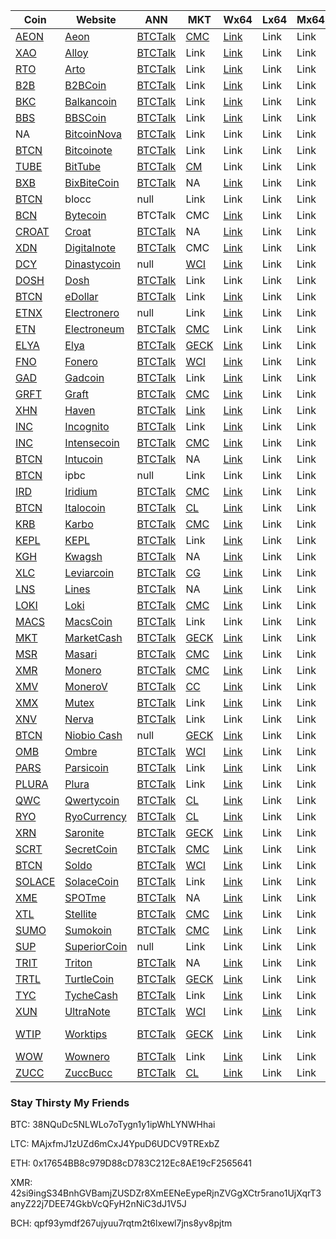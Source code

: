 |  **Coin** | **Website** | **ANN** | **MKT** | **Wx64** | **Lx64** | **Mx64** | **EXP** | **ALG** | **XMRStak** | **XMRig** | **CPUMiner** |**Git** |
|  ------ | ------ | ------ | ------ | ------ | ------ | ------ | ------ | ------ | ------ |------ | ------ | ------ |
| [AEON](https://github.com/aeugenegray/cryptonote-coins-list/tree/master/aeon) | [Aeon](http://www.aeon.cash/) | [BTCTalk](https://bitcointalk.org/index.php?topic=641696.0) | [CMC](https://coinmarketcap.com/currencies/aeon/) | [Link](https://www.aeon.cash/#downloads) | Link | Link | [Link](http://chainradar.com/aeon/blocks) | cn\_lite\_v7 | [AutoScript](https://github.com/aeugenegray/stak-cpu-autoscript.git) | [AutoScript](https://github.com/aeugenegray/xmrig-autoscript.git) | [AutoScript](https://github.com/aeugenegray/cpuminer-multi-autoscript.git) | Link |
| [XAO](https://github.com/aeugenegray/cryptonote-coins-list/tree/master/alloy) | [Alloy](https://alloyproject.org/) | [BTCTalk](https://bitcointalk.org/index.php?topic=2676887.0) | Link | [Link](https://alloyproject.org/#wallet) | Link | Link | Link | null | [AutoScript](https://github.com/aeugenegray/stak-cpu-autoscript.git) | [AutoScript](https://github.com/aeugenegray/xmrig-autoscript.git) | [AutoScript](https://github.com/aeugenegray/cpuminer-multi-autoscript.git) | Link |
| [RTO](https://github.com/aeugenegray/cryptonote-coins-list/tree/master/arto) | [Arto](https://www.arto.cash/) | [BTCTalk](https://bitcointalk.org/index.php?topic=2932583.0) | Link | [Link](https://www.arto.cash/#download) | Link | Link | Link | null | [AutoScript](https://github.com/aeugenegray/stak-cpu-autoscript.git) | [AutoScript](https://github.com/aeugenegray/xmrig-autoscript.git) | [AutoScript](https://github.com/aeugenegray/cpuminer-multi-autoscript.git) | Link |
| [B2B](https://github.com/aeugenegray/cryptonote-coins-list/tree/master/b2bcoin) | [B2BCoin](https://b2bcoin.xyz/) | [BTCTalk](https://bitcointalk.org/index.php?topic=2098163.0) | Link | [Link](https://b2bcoin.xyz/#download) | Link | Link | Link | null | [AutoScript](https://github.com/aeugenegray/stak-cpu-autoscript.git) | [AutoScript](https://github.com/aeugenegray/xmrig-autoscript.git) | [AutoScript](https://github.com/aeugenegray/cpuminer-multi-autoscript.git) | Link |
| [BKC](https://github.com/aeugenegray/cryptonote-coins-list/tree/master/balkancoin) | [Balkancoin](https://www.balkancoin.org/) | [BTCTalk](https://bitcointalk.org/index.php?topic=2821734.0) | Link | [Link](https://www.balkancoin.org/downloads/) | Link | Link | Link | null | [AutoScript](https://github.com/aeugenegray/stak-cpu-autoscript.git) | [AutoScript](https://github.com/aeugenegray/xmrig-autoscript.git) | [AutoScript](https://github.com/aeugenegray/cpuminer-multi-autoscript.git) | Link |
| [BBS](https://github.com/aeugenegray/cryptonote-coins-list/tree/master/bbscoin) | [BBSCoin](https://bbscoin.xyz/) | [BTCTalk](https://bitcointalk.org/index.php?topic=2861067.0) | Link | [Link](https://bbscoin.xyz/download/#downloads) | Link | Link | Link | null | [AutoScript](https://github.com/aeugenegray/stak-cpu-autoscript.git) | [AutoScript](https://github.com/aeugenegray/xmrig-autoscript.git) | [AutoScript](https://github.com/aeugenegray/cpuminer-multi-autoscript.git) | Link |
| NA | [BitcoinNova](http://bitcoinn.biz/) | [BTCTalk](https://bitcointalk.org/index.php?topic=2309303.0) | Link | Link | Link | Link | Link | null | [AutoScript](https://github.com/aeugenegray/stak-cpu-autoscript.git) | [AutoScript](https://github.com/aeugenegray/xmrig-autoscript.git) | [AutoScript](https://github.com/aeugenegray/cpuminer-multi-autoscript.git) | Link |
| [BTCN](https://github.com/aeugenegray/cryptonote-coins-list/tree/master/bitcoinote) | [Bitcoinote](http://www.bitcoinote.org/) | [BTCTalk](https://bitcointalk.org/index.php?topic=2660296.0) | Link | Link | Link | Link | Link | null | [AutoScript](https://github.com/aeugenegray/stak-cpu-autoscript.git) | [AutoScript](https://github.com/aeugenegray/xmrig-autoscript.git) | [AutoScript](https://github.com/aeugenegray/cpuminer-multi-autoscript.git) | Link |
| [TUBE](https://github.com/aeugenegray/cryptonote-coins-list/tree/master/bittube) | [BitTube](https://coin.bit.tube/) | [BTCTalk](https://bitcointalk.org/index.php?topic=2856278.0) | [CM](https://coinmarketcap.com/currencies/bit-tube/) | Link | Link | Link | Link | null | [AutoScript](https://github.com/aeugenegray/stak-cpu-autoscript.git) | [AutoScript](https://github.com/aeugenegray/xmrig-autoscript.git) | [AutoScript](https://github.com/aeugenegray/cpuminer-multi-autoscript.git) | Link |
| [BXB](https://github.com/aeugenegray/cryptonote-coins-list/tree/master/bixbitecoin) | [BixBiteCoin](https://bixbite.pro/) | [BTCTalk](https://bitcointalk.org/index.php?topic=3443277.0) | NA | [Link](https://bixbite.pro/#download) | Link | Link | [Link](http://explorer.bixbite.pro/) | null | [AutoScript](https://github.com/aeugenegray/stak-cpu-autoscript.git) | [AutoScript](https://github.com/aeugenegray/xmrig-autoscript.git) | [AutoScript](https://github.com/aeugenegray/cpuminer-multi-autoscript.git) | Link |
| [BTCN](https://github.com/aeugenegray/cryptonote-coins-list/tree/master/blocc) | blocc | null | Link | Link | Link | Link | Link | null | [AutoScript](https://github.com/aeugenegray/stak-cpu-autoscript.git) | [AutoScript](https://github.com/aeugenegray/xmrig-autoscript.git) | [AutoScript](https://github.com/aeugenegray/cpuminer-multi-autoscript.git) | Link |
| [BCN](https://github.com/aeugenegray/cryptonote-coins-list/tree/master/bytecoin) | [Bytecoin](https://www.google.com/url?sa=t&rct=j&q=&esrc=s&source=web&cd=2&cad=rja&uact=8&ved=0ahUKEwipu4W3j8jbAhVnl1QKHd9CC3UQFgg9MAE&url=https%3A%2F%2Fbytecoin.org%2F&usg=AOvVaw2A2G0mFi3etnsJNATevwm1) | BTCTalk | CMC | [Link](https://www.google.com/url?sa=t&rct=j&q=&esrc=s&source=web&cd=1&cad=rja&uact=8&ved=0ahUKEwif_I_0j8jbAhVrrFQKHWynAU8QFggpMAA&url=https%3A%2F%2Fbytecoin.org%2Fdownloads&usg=AOvVaw2UxlZBr-UCzkFVMQdil7w7) | Link | Link | [Link](https://www.google.com/url?sa=t&rct=j&q=&esrc=s&source=web&cd=1&cad=rja&uact=8&ved=0ahUKEwjLmfn8j8jbAhUJiFQKHa1MDhMQFggpMAA&url=https%3A%2F%2Fchainradar.com%2F&usg=AOvVaw1DTxfk57TE4BeObsNqUcqv) | null | [AutoScript](https://github.com/aeugenegray/stak-cpu-autoscript.git) | [AutoScript](https://github.com/aeugenegray/xmrig-autoscript.git) | [AutoScript](https://github.com/aeugenegray/cpuminer-multi-autoscript.git) | Link |
| [CROAT](https://github.com/aeugenegray/cryptonote-coins-list/tree/master/croat) | [Croat](http://croat.cat/) | [BTCTalk](https://bitcointalk.org/index.php?topic=2102443.0) | NA | [Link](http://croat.cat/#downloads) | Link | Link | [Link](http://178.22.71.122/) | null | [AutoScript](https://github.com/aeugenegray/stak-cpu-autoscript.git) | [AutoScript](https://github.com/aeugenegray/xmrig-autoscript.git) | [AutoScript](https://github.com/aeugenegray/cpuminer-multi-autoscript.git) | Link |
| [XDN](https://github.com/aeugenegray/cryptonote-coins-list/tree/master/digitalnote) | [Digitalnote](http://www.digitalnote.biz/) | [BTCTalk](https://bitcointalk.org/index.php?topic=1082745.0) | CMC | [Link](https://digitalnote.biz/#download) | Link | Link | [Link](http://chainradar.com/xdn/blocks) | null | [AutoScript](https://github.com/aeugenegray/stak-cpu-autoscript.git) | [AutoScript](https://github.com/aeugenegray/xmrig-autoscript.git) | [AutoScript](https://github.com/aeugenegray/cpuminer-multi-autoscript.git) | Link |
| [DCY](https://github.com/aeugenegray/cryptonote-coins-list/tree/master/dinastycoin) | [Dinastycoin](http://www.dinastycoin.com/en/) | null | [WCI](https://worldcoinindex.com/it/moneta/dinastycoin) | [Link](https://github.com/dinastyoffreedom/dinastycoin/releases) | Link | Link | Link | null | [AutoScript](https://github.com/aeugenegray/stak-cpu-autoscript.git) | [AutoScript](https://github.com/aeugenegray/xmrig-autoscript.git) | [AutoScript](https://github.com/aeugenegray/cpuminer-multi-autoscript.git) | Link |
| [DOSH](https://github.com/aeugenegray/cryptonote-coins-list/tree/master/dosh) | [Dosh](http://getdosh.org/) | [BTCTalk](https://bitcointalk.org/index.php?topic=2958573.0) | Link | Link | Link | Link | [Link](https://dosh-explorer.github.io/) | null | [AutoScript](https://github.com/aeugenegray/stak-cpu-autoscript.git) | [AutoScript](https://github.com/aeugenegray/xmrig-autoscript.git) | [AutoScript](https://github.com/aeugenegray/cpuminer-multi-autoscript.git) | Link |
| [BTCN](https://github.com/aeugenegray/cryptonote-coins-list/tree/master/edollar) | [eDollar](https://edollar.cash) | [BTCTalk](https://bitcointalk.org/index.php?topic=2643196.0) | Link | [Link](https://edollar.cash/#download) | Link | Link | [Link](https://explorer.edollar.cash/) | null | [AutoScript](https://github.com/aeugenegray/stak-cpu-autoscript.git) | [AutoScript](https://github.com/aeugenegray/xmrig-autoscript.git) | [AutoScript](https://github.com/aeugenegray/cpuminer-multi-autoscript.git) | Link |
| [ETNX](https://github.com/aeugenegray/cryptonote-coins-list/tree/master/electronero) | [Electronero](https://electronero.org) | null | Link | [Link](https://github.com/electronero/electronero/releases) | Link | Link | Link | null | [AutoScript](https://github.com/aeugenegray/stak-cpu-autoscript.git) | [AutoScript](https://github.com/aeugenegray/xmrig-autoscript.git) | [AutoScript](https://github.com/aeugenegray/cpuminer-multi-autoscript.git) | Link |
| [ETN](https://github.com/aeugenegray/cryptonote-coins-list/tree/master/electroneum) | [Electroneum](http://electroneum.com/) | [BTCTalk](https://bitcointalk.org/index.php?topic=2353282.0) | [CMC](https://coinmarketcap.com/currencies/electroneum/) | Link | Link | Link | [Link](https://blockexplorer.electroneum.com/) | null | [AutoScript](https://github.com/aeugenegray/stak-cpu-autoscript.git) | [AutoScript](https://github.com/aeugenegray/xmrig-autoscript.git) | [AutoScript](https://github.com/aeugenegray/cpuminer-multi-autoscript.git) | Link |
| [ELYA](https://github.com/aeugenegray/cryptonote-coins-list/tree/master/elya) | [Elya](https://elyatel.com) | [BTCTalk](https://bitcointalk.org/index.php?topic=3118732.0) | [GECK](https://www.coingecko.com/en/coins/elya) | [Link](https://github.com/elyacoin/elyacoinwallet/releases) | Link | Link | [Link](https://explorer.coolbits.io/elya/) | null | [AutoScript](https://github.com/aeugenegray/stak-cpu-autoscript.git) | [AutoScript](https://github.com/aeugenegray/xmrig-autoscript.git) | [AutoScript](https://github.com/aeugenegray/cpuminer-multi-autoscript.git) | Link |
| [FNO](https://github.com/aeugenegray/cryptonote-coins-list/tree/master/fonero) | [Fonero](https://fonero.org) | [BTCTalk](https://bitcointalk.org/index.php?topic=3109546) | [WCI](https://www.worldcoinindex.com/coin/fonero) | [Link](https://fonero.org/#downloads) | Link | Link | [Link](http://blocks.fonero.org/) | null | [AutoScript](https://github.com/aeugenegray/stak-cpu-autoscript.git) | [AutoScript](https://github.com/aeugenegray/xmrig-autoscript.git) | [AutoScript](https://github.com/aeugenegray/cpuminer-multi-autoscript.git) | Link |
| [GAD](https://github.com/aeugenegray/cryptonote-coins-list/tree/master/gadcoin) | [Gadcoin](https://www.gadcoin.com.br/) | [BTCTalk](https://bitcointalk.org/index.php?topic=3339476.0) | Link | [Link](https://github.com/douglashipocreme/gadcoinwallet/releases) | Link | Link | [Link](https://blockchain.gadcoin.com.br/) | null | [AutoScript](https://github.com/aeugenegray/stak-cpu-autoscript.git) | [AutoScript](https://github.com/aeugenegray/xmrig-autoscript.git) | [AutoScript](https://github.com/aeugenegray/cpuminer-multi-autoscript.git) | Link |
| [GRFT](https://github.com/aeugenegray/cryptonote-coins-list/tree/master/graft) | [Graft](https://www.graft.network/) | [BTCTalk](https://bitcointalk.org/index.php?topic=2115188) | [CMC](https://coinmarketcap.com/currencies/graft/) | [Link](https://itunes.apple.com/us/app/graft-cryptopay-wallet/id1354423228?mt=8) | Link | Link | [Link](https://blockexplorer.graft.network/) | null | [AutoScript](https://github.com/aeugenegray/stak-cpu-autoscript.git) | [AutoScript](https://github.com/aeugenegray/xmrig-autoscript.git) | [AutoScript](https://github.com/aeugenegray/cpuminer-multi-autoscript.git) | Link |
| [XHN](https://github.com/aeugenegray/cryptonote-coins-list/tree/master/haven) | [Haven](https://havenprotocol.com/) | [BTCTalk](https://bitcointalk.org/index.php?topic=2989487) | [Link](https://coinmarketcap.com/currencies/haven-protocol/) | [Link](https://havenprotocol.com/) | Link | Link | [Link](https://explorer.havenprotocol.com/) | null | [AutoScript](https://github.com/aeugenegray/stak-cpu-autoscript.git) | [AutoScript](https://github.com/aeugenegray/xmrig-autoscript.git) | [AutoScript](https://github.com/aeugenegray/cpuminer-multi-autoscript.git) | Link |
| [INC](https://github.com/aeugenegray/cryptonote-coins-list/tree/master/incognito) | [Incognito](http://inc.ognito.org/) | [BTCTalk](https://bitcointalk.org/index.php?topic=3276900.0) | Link | [Link](https://github.com/incognito-currency/incognito-gui/releases) | Link | Link | [Link](http://incognitoexplorer.ml/) | null | [AutoScript](https://github.com/aeugenegray/stak-cpu-autoscript.git) | [AutoScript](https://github.com/aeugenegray/xmrig-autoscript.git) | [AutoScript](https://github.com/aeugenegray/cpuminer-multi-autoscript.git) | Link |
| [INC](https://github.com/aeugenegray/cryptonote-coins-list/tree/master/intensecoin) | [Intensecoin](https://intensecoin.com) | [BTCTalk](https://bitcointalk.org/index.php?topic=2989487.0) | [CMC](https://coinmarketcap.com/currencies/intensecoin/) | [Link](https://intensecoin.com/#download) | Link | Link | [Link](http://intensecoin.com/explorer) | null | [AutoScript](https://github.com/aeugenegray/stak-cpu-autoscript.git) | [AutoScript](https://github.com/aeugenegray/xmrig-autoscript.git) | [AutoScript](https://github.com/aeugenegray/cpuminer-multi-autoscript.git) | Link |
| [BTCN](https://github.com/aeugenegray/cryptonote-coins-list/tree/master/intucoin) | [Intucoin](http://intucoin.com) | [BTCTalk](https://bitcointalk.org/index.php?topic=3394028.0) | NA | [Link](http://intucoin.com/download.php) | Link | Link | [Link](http://explorer.intucoin.com/) | null | [AutoScript](https://github.com/aeugenegray/stak-cpu-autoscript.git) | [AutoScript](https://github.com/aeugenegray/xmrig-autoscript.git) | [AutoScript](https://github.com/aeugenegray/cpuminer-multi-autoscript.git) | Link |
| [BTCN](https://github.com/aeugenegray/cryptonote-coins-list/tree/master/ipbc) | ipbc | null | Link | Link | Link | Link | Link | null | [AutoScript](https://github.com/aeugenegray/stak-cpu-autoscript.git) | [AutoScript](https://github.com/aeugenegray/xmrig-autoscript.git) | [AutoScript](https://github.com/aeugenegray/cpuminer-multi-autoscript.git) | Link |
| [IRD](https://github.com/aeugenegray/cryptonote-coins-list/tree/master/iridium) | [Iridium](https://ird.cash) | [BTCTalk](https://bitcointalk.org/index.php?topic=2856278.0) | [CMC](https://coincodex.com/crypto/iridium/) | [Link](https://ird.cash/#custompage1) | Link | Link | [Link](https://explorer.ird.cash/) | null | [AutoScript](https://github.com/aeugenegray/stak-cpu-autoscript.git) | [AutoScript](https://github.com/aeugenegray/xmrig-autoscript.git) | [AutoScript](https://github.com/aeugenegray/cpuminer-multi-autoscript.git) | Link |
| [BTCN](https://github.com/aeugenegray/cryptonote-coins-list/tree/master/italocoin) | [Italocoin](https://www.italocoin.com/) | [BTCTalk](https://bitcointalk.org/index.php?topic=3122277.0) | [CL](https://coinlib.io/coin/ITA/Italocoin) | [Link](https://www.italocoin.com/#download) | Link | Link | [Link](https://explorer.italocoin.com/) | cn_heavy | [AutoScript](https://github.com/aeugenegray/stak-cpu-autoscript.git) | [AutoScript](https://github.com/aeugenegray/xmrig-autoscript.git) | [AutoScript](https://github.com/aeugenegray/cpuminer-multi-autoscript.git) | Link |
| [KRB](https://github.com/aeugenegray/cryptonote-coins-list/tree/master/karbo) | [Karbo](http://karbowanec.com/) | [BTCTalk](https://bitcointalk.org/index.php?topic=1491747) | [CMC](https://coinmarketcap.com/currencies/karbo/) | [Link](https://karbo.io/download) | Link | Link | [Link](http://explorer.karbowanec.com/en/) | null | [AutoScript](https://github.com/aeugenegray/stak-cpu-autoscript.git) | [AutoScript](https://github.com/aeugenegray/xmrig-autoscript.git) | [AutoScript](https://github.com/aeugenegray/cpuminer-multi-autoscript.git) | Link |
| [KEPL](https://github.com/aeugenegray/cryptonote-coins-list/tree/master/kepl) | [KEPL](http://www.kepl.org/) | [BTCTalk](https://bitcointalk.org/index.php?topic=3282087.0) | Link | [Link](http://www.kepl.org/downloads/KEPL-Wallet-Win64-1.1.0.zip) | Link | Link | [Link](http://explorer.kepl.org/) | null | [AutoScript](https://github.com/aeugenegray/stak-cpu-autoscript.git) | [AutoScript](https://github.com/aeugenegray/xmrig-autoscript.git) | [AutoScript](https://github.com/aeugenegray/cpuminer-multi-autoscript.git) | Link |
| [KGH](https://github.com/aeugenegray/cryptonote-coins-list/tree/master/kwagsh) | [Kwagsh](https://kwagsh.com) | [BTCTalk](https://bitcointalk.org/index.php?topic=3194150.0) | NA | [Link](https://github.com/kwash-dev/kwagsh-gui/releases) | Link | Link | NA | null | [AutoScript](https://github.com/aeugenegray/stak-cpu-autoscript.git) | [AutoScript](https://github.com/aeugenegray/xmrig-autoscript.git) | [AutoScript](https://github.com/aeugenegray/cpuminer-multi-autoscript.git) | Link |
| [XLC](https://github.com/aeugenegray/cryptonote-coins-list/tree/master/leviarcoin) | [Leviarcoin](https://leviarcoin.org) | [BTCTalk](https://bitcointalk.org/index.php?topic=1847322) | [CG](https://www.coingecko.com/en/coins/leviarcoin/trading_exchanges) | [Link](https://leviarcoin.org/#WALLET) | Link | Link | NA | null | [AutoScript](https://github.com/aeugenegray/stak-cpu-autoscript.git) | [AutoScript](https://github.com/aeugenegray/xmrig-autoscript.git) | [AutoScript](https://github.com/aeugenegray/cpuminer-multi-autoscript.git) | Link |
| [LNS](https://github.com/aeugenegray/cryptonote-coins-list/tree/master/lines) | [Lines](https://lines.pw) | [BTCTalk](https://bitcointalk.org/index.php?topic=3162385.0) | NA | [Link](https://lines.pw/wallets/lines-gui_0.3.0.deb) | Link | Link | [Link](https://explorer.lines.pw/) | null | [AutoScript](https://github.com/aeugenegray/stak-cpu-autoscript.git) | [AutoScript](https://github.com/aeugenegray/xmrig-autoscript.git) | [AutoScript](https://github.com/aeugenegray/cpuminer-multi-autoscript.git) | Link |
| [LOKI](https://github.com/aeugenegray/cryptonote-coins-list/tree/master/loki) | [Loki](https://loki.network/) | [BTCTalk](https://bitcointalk.org/index.php?topic=3016125.0) | [CMC](https://coinmarketcap.com/currencies/loki/) | [Link](https://github.com/Loki-project) | Link | Link | [Link](https://lokiblocks.com/) | null | [AutoScript](https://github.com/aeugenegray/stak-cpu-autoscript.git) | [AutoScript](https://github.com/aeugenegray/xmrig-autoscript.git) | [AutoScript](https://github.com/aeugenegray/cpuminer-multi-autoscript.git) | Link |
| [MACS](https://github.com/aeugenegray/cryptonote-coins-list/tree/master/macscoin) | [MacsCoin](https://macscoin.site/) | [BTCTalk](https://bitcointalk.org/index.php?topic=4245620.0) | Link | Link | Link | Link | Link | cn_v7 | [AutoScript](https://github.com/aeugenegray/stak-cpu-autoscript.git) | [AutoScript](https://github.com/aeugenegray/xmrig-autoscript.git) | [AutoScript](https://github.com/aeugenegray/cpuminer-multi-autoscript.git) | Link |
| [MKT](https://github.com/aeugenegray/cryptonote-coins-list/tree/master/marketcash) | [MarketCash](http://marketcash.io) | [BTCTalk](https://bitcointalk.org/index.php?topic=3019420.0) | [GECK](https://www.coingecko.com/en/coins/marketcash) | [Link](http://marketcash.io/#wallet) | Link | Link | [Link](http://explorer.marketcash.io/) | cn_mkt | [AutoScript](https://github.com/aeugenegray/stak-cpu-autoscript.git) | [AutoScript](https://github.com/aeugenegray/xmrig-autoscript.git) | [AutoScript](https://github.com/aeugenegray/cpuminer-multi-autoscript.git) | Link |
| [MSR](https://github.com/aeugenegray/cryptonote-coins-list/tree/master/masari) | [Masari](https://getmasari.org/) | [BTCTalk](https://bitcointalk.org/index.php?topic=2159114.0) | [CMC](https://coinmarketcap.com/currencies/masari/) | [Link](https://getmasari.org/#downloads) | Link | Link | [Link](https://msrchain.net/) | null | [AutoScript](https://github.com/aeugenegray/stak-cpu-autoscript.git) | [AutoScript](https://github.com/aeugenegray/xmrig-autoscript.git) | [AutoScript](https://github.com/aeugenegray/cpuminer-multi-autoscript.git) | Link |
| [XMR](https://github.com/aeugenegray/cryptonote-coins-list/tree/master/monero) | [Monero](https://getmonero.org) | [BTCTalk](https://bitcointalk.org/index.php?topic=583449.0) | [CMC](https://coinmarketcap.com/currencies/monero/) | [Link](https://getmonero.org/downloads/) | Link | Link | [Link](http://moneroblocks.info/) | null | [AutoScript](https://github.com/aeugenegray/stak-cpu-autoscript.git) | [AutoScript](https://github.com/aeugenegray/xmrig-autoscript.git) | [AutoScript](https://github.com/aeugenegray/cpuminer-multi-autoscript.git) | Link |
| [XMV](https://github.com/aeugenegray/cryptonote-coins-list/tree/master/monerov) | [MoneroV](https://monerov.org) | [BTCTalk](https://bitcointalk.org/index.php?topic=2947912.0) | [CC](https://coincodex.com/crypto/monerov/) | [Link](https://monerov.org) | Link | Link | [Link](https://monerovexplorer.com/) | null | [AutoScript](https://github.com/aeugenegray/stak-cpu-autoscript.git) | [AutoScript](https://github.com/aeugenegray/xmrig-autoscript.git) | [AutoScript](https://github.com/aeugenegray/cpuminer-multi-autoscript.git) | Link |
| [XMX](https://github.com/aeugenegray/cryptonote-coins-list/tree/master/mutex) | [Mutex](http://mutexcurrency.io/) | [BTCTalk](http://explorer.mutexcurrency.io:8081/) | Link | [Link](https://github.com/MutexProject) | Link | Link | [Link](http://explorer.mutexcurrency.io:8081/) | null | [AutoScript](https://github.com/aeugenegray/stak-cpu-autoscript.git) | [AutoScript](https://github.com/aeugenegray/xmrig-autoscript.git) | [AutoScript](https://github.com/aeugenegray/cpuminer-multi-autoscript.git) | Link |
| [XNV](https://github.com/aeugenegray/cryptonote-coins-list/tree/master/nerva) | [Nerva](http://getnerva.org) | [BTCTalk](https://bitcointalk.org/index.php?topic=3464367.0) | Link | Link | Link | Link | [Link](http://explorer.getnerva.org/) | null | [AutoScript](https://github.com/aeugenegray/stak-cpu-autoscript.git) | [AutoScript](https://github.com/aeugenegray/xmrig-autoscript.git) | [AutoScript](https://github.com/aeugenegray/cpuminer-multi-autoscript.git) | Link |
| [BTCN](https://github.com/aeugenegray/cryptonote-coins-list/tree/master/niobiobash) | [Niobio Cash](https://niobiocash.org/en/) | null | [GECK](https://www.coingecko.com/en/coins/niobio-cash) | [Link](https://github.com/niobio-cash/Downloads/releases) | Link | Link | [Link](https://niobiocash.org/en/#block-explorer) | null | [AutoScript](https://github.com/aeugenegray/stak-cpu-autoscript.git) | [AutoScript](https://github.com/aeugenegray/xmrig-autoscript.git) | [AutoScript](https://github.com/aeugenegray/cpuminer-multi-autoscript.git) | Link |
| [OMB](https://github.com/aeugenegray/cryptonote-coins-list/tree/master/ombre) | [Ombre](https://www.ombre.io/) | [BTCTalk](https://bitcointalk.org/index.php?topic=3063727.0) | [WCI](https://www.worldcoinindex.com/coin/ombre) | [Link](https://github.com/ombre-projects/ombre/releases) | Link | Link | [Link](https://explorer.ombre.io/) | null | [AutoScript](https://github.com/aeugenegray/stak-cpu-autoscript.git) | [AutoScript](https://github.com/aeugenegray/xmrig-autoscript.git) | [AutoScript](https://github.com/aeugenegray/cpuminer-multi-autoscript.git) | Link |
| [PARS](https://github.com/aeugenegray/cryptonote-coins-list/tree/master/parsi) | [Parsicoin](https://parsicoin.net/) | [BTCTalk](https://bitcointalk.org/index.php?topic=3381737.0) | Link | [Link](https://github.com/ParsiCoin/parsicoin/releases) | Link | Link | [Link](http://explorer.parsicoin.net/) | null | [AutoScript](https://github.com/aeugenegray/stak-cpu-autoscript.git) | [AutoScript](https://github.com/aeugenegray/xmrig-autoscript.git) | [AutoScript](https://github.com/aeugenegray/cpuminer-multi-autoscript.git) | Link |
| [PLURA](https://github.com/aeugenegray/cryptonote-coins-list/tree/master/plura) | [Plura](https://pluracoin.org/) | [BTCTalk](https://bitcointalk.org/index.php?topic=3081442.0) | Link | [Link](https://pluracoin.org/#wallet) | Link | Link | Link | null | [AutoScript](https://github.com/aeugenegray/stak-cpu-autoscript.git) | [AutoScript](https://github.com/aeugenegray/xmrig-autoscript.git) | [AutoScript](https://github.com/aeugenegray/cpuminer-multi-autoscript.git) | Link |
| [QWC](https://github.com/aeugenegray/cryptonote-coins-list/tree/master/qwertycoin) | [Qwertycoin](https://qwertycoin.org) | [BTCTalk](https://bitcointalk.org/index.php?topic=2881418.0) | [CL](https://coinlib.io/coin/QWC/Qwertycoin) | [Link](https://qwertycoin.org/downloads/) | Link | Link | [Link](http://explorer.qwertycoin.org/) | null | [AutoScript](https://github.com/aeugenegray/stak-cpu-autoscript.git) | [AutoScript](https://github.com/aeugenegray/xmrig-autoscript.git) | [AutoScript](https://github.com/aeugenegray/cpuminer-multi-autoscript.git) | Link |
| [RYO](https://github.com/aeugenegray/cryptonote-coins-list/tree/master/ryocurrency) | [RyoCurrency](https://ryo-currency.com/) | [BTCTalk](https://bitcointalk.org/index.php?topic=4413010.0) | [CL](https://coinlib.io/coin/RYO/Ryo) | [Link](https://github.com/ryo-currency/ryo-emergency/releases/tag/0.1.2) | Link | Link | [Link](http://explorer.ryo-currency.com/) | cn_heavy | [AutoScript](https://github.com/aeugenegray/stak-cpu-autoscript.git) | [AutoScript](https://github.com/aeugenegray/xmrig-autoscript.git) | [AutoScript](https://github.com/aeugenegray/cpuminer-multi-autoscript.git) | Link |
| [XRN](https://github.com/aeugenegray/cryptonote-coins-list/tree/master/saronite) | [Saronite](https://saronite.io/) | [BTCTalk](https://bitcointalk.org/index.php?topic=4004235.0) | [GECK](https://www.coingecko.com/en/price_charts/saronite/usd) | [Link](https://github.com/saronite/saronite-gui-wallet) | Link | Link | Link | null | [AutoScript](https://github.com/aeugenegray/stak-cpu-autoscript.git) | [AutoScript](https://github.com/aeugenegray/xmrig-autoscript.git) | [AutoScript](https://github.com/aeugenegray/cpuminer-multi-autoscript.git) | Link |
| [SCRT](https://github.com/aeugenegray/cryptonote-coins-list/tree/master/secretcoin) | [SecretCoin](https://secretcoin.club/) | [BTCTalk](https://bitcointalk.org/index.php?topic=1161754.0) | [CMC](https://coinmarketcap.com/currencies/secretcoin/) | [Link](https://github.com/TeamSecret/SecretCoin) | Link | Link | [Link](https://chainz.cryptoid.info/scrt/) | null | [AutoScript](https://github.com/aeugenegray/stak-cpu-autoscript.git) | [AutoScript](https://github.com/aeugenegray/xmrig-autoscript.git) | [AutoScript](https://github.com/aeugenegray/cpuminer-multi-autoscript.git) | Link |
| [BTCN](https://github.com/aeugenegray/cryptonote-coins-list/tree/master/bitcoinote) | [Soldo](http://soldo.in) | [BTCTalk](https://bitcointalk.org/index.php?topic=2332011) | [WCI](https://www.worldcoinindex.com/coin/soldo) | [Link](https://github.com/monselice/sld) | Link | Link | NA | null | [AutoScript](https://github.com/aeugenegray/stak-cpu-autoscript.git) | [AutoScript](https://github.com/aeugenegray/xmrig-autoscript.git) | [AutoScript](https://github.com/aeugenegray/cpuminer-multi-autoscript.git) | Link |
| [SOLACE](https://github.com/aeugenegray/cryptonote-coins-list/tree/master/solacecoin) | [SolaceCoin](http://solace-coin.com/) | [BTCTalk](https://bitcointalk.org/index.php?topic=3297659.0) | Link | [Link](https://github.com/schmeckles22/SolaceCoin-GUI-Wallet/releases/download/v1.1.1/SolaceGUI-v1.1.1.zip) | Link | Link | Link | null | [AutoScript](https://github.com/aeugenegray/stak-cpu-autoscript.git) | [AutoScript](https://github.com/aeugenegray/xmrig-autoscript.git) | [AutoScript](https://github.com/aeugenegray/cpuminer-multi-autoscript.git) | Link |
| [XME](https://github.com/aeugenegray/cryptonote-coins-list/tree/master/spotme) | [SPOTme](https://www2.spotmecoin.com/) | [BTCTalk](https://bitcointalk.org/index.php?topic=2701367.0) | NA | [Link](https://www2.spotmecoin.com/) | Link | Link | link | cn\_lite\_v7 | [AutoScript](https://github.com/aeugenegray/stak-cpu-autoscript.git) | [AutoScript](https://github.com/aeugenegray/xmrig-autoscript.git) | [AutoScript](https://github.com/aeugenegray/cpuminer-multi-autoscript.git) | Link |
| [XTL](https://github.com/aeugenegray/cryptonote-coins-list/tree/master/stellite) | [Stellite](https://stellite.cash/) | [BTCTalk](https://bitcointalk.org/index.php?topic=2813261) | [CMC](https://coinmarketcap.com/currencies/stellite/) | [Link](https://github.com/stellitecoin/StelliteGUI/releases) | Link | Link | [Link](http://explorer.stellite.cash/) | null | [AutoScript](https://github.com/aeugenegray/stak-cpu-autoscript.git) | [AutoScript](https://github.com/aeugenegray/xmrig-autoscript.git) | [AutoScript](https://github.com/aeugenegray/cpuminer-multi-autoscript.git) | Link |
| [SUMO](https://github.com/aeugenegray/cryptonote-coins-list/tree/master/sumokoin) | [Sumokoin](https://www.sumokoin.org) | [BTCTalk](https://bitcointalk.org/index.php?topic=1905086.0) | [CMC](https://coinmarketcap.com/currencies/sumokoin/) | [Link](https://github.com/sumoproject/SumoGUIWallet/releases/download/v0.0.5/Sumokoin_GUI_Wallet-v0.0.5-Linux-x64.tar.bz2) | Link | Link | [Link](https://explorer.sumokoin.com/) | null | [AutoScript](https://github.com/aeugenegray/stak-cpu-autoscript.git) | [AutoScript](https://github.com/aeugenegray/xmrig-autoscript.git) | [AutoScript](https://github.com/aeugenegray/cpuminer-multi-autoscript.git) | Link |
| [SUP](https://github.com/aeugenegray/cryptonote-coins-list/tree/master/superiorcoin) | [SuperiorCoin](http://superior-coin.com) | null | Link | Link | Link | Link | link | null | [AutoScript](https://github.com/aeugenegray/stak-cpu-autoscript.git) | [AutoScript](https://github.com/aeugenegray/xmrig-autoscript.git) | [AutoScript](https://github.com/aeugenegray/cpuminer-multi-autoscript.git) | Link |
| [TRIT](https://github.com/aeugenegray/cryptonote-coins-list/tree/master/triton) | [Triton](https://tritonproject.org/) | [BTCTalk](https://bitcointalk.org/index.php?topic=2944793.0) | NA | [Link](https://tritonproject.org/#wallets) | Link | Link | [Link](http://explorer.tritonproject.org/) | cn\_lite\_v7 | [AutoScript](https://github.com/aeugenegray/stak-cpu-autoscript.git) | [AutoScript](https://github.com/aeugenegray/xmrig-autoscript.git) | [AutoScript](https://github.com/aeugenegray/cpuminer-multi-autoscript.git) | Link |
| [TRTL](https://github.com/aeugenegray/cryptonote-coins-list/tree/master/turtlecoin) | [TurtleCoin](https://turtlecoin.lol) | [BTCTalk](https://bitcointalk.org/index.php?topic=2872287.0) | [GECK](https://www.coingecko.com/en/price_charts/turtlecoin/usd) | [Link](https://turtlecoin.lol/#download) | Link | Link | Link | null | [AutoScript](https://github.com/aeugenegray/stak-cpu-autoscript.git) | [AutoScript](https://github.com/aeugenegray/xmrig-autoscript.git) | [AutoScript](https://github.com/aeugenegray/cpuminer-multi-autoscript.git) | Link |
| [TYC](https://github.com/aeugenegray/cryptonote-coins-list/tree/master/tychecash) | [TycheCash](https://tyche.cash) | [BTCTalk](https://bitcointalk.org/index.php?topic=2910750.20) | Link | [Link](https://tyche.cash/#download) | Link | Link | [Link](http://explorer.tychecash.net/) | null | [AutoScript](https://github.com/aeugenegray/stak-cpu-autoscript.git) | [AutoScript](https://github.com/aeugenegray/xmrig-autoscript.git) | [AutoScript](https://github.com/aeugenegray/cpuminer-multi-autoscript.git) | Link |
| [XUN](https://github.com/aeugenegray/cryptonote-coins-list/tree/master/ultranote) | [UltraNote](https://ultranote.org) | [BTCTalk](https://bitcointalk.org/index.php?topic=2357930.0) | [WCI](https://www.worldcoinindex.com/coin/ultranote) | Link | [Link](https://ultranote.org/UltraNoteWallet-1.0.8-beta.amd64.deb) | Link | [Link](http://explorer.ultranote.org/) | null | [AutoScript](https://github.com/aeugenegray/stak-cpu-autoscript.git) | [AutoScript](https://github.com/aeugenegray/xmrig-autoscript.git) | [AutoScript](https://github.com/aeugenegray/cpuminer-multi-autoscript.git) | Link |
| [WTIP](https://github.com/aeugenegray/cryptonote-coins-list/tree/master/worktips) | [Worktips](http://worktips.info/) | [BTCTalk](https://bitcointalk.org/index.php?topic=3086019.0) | [GECK](https://www.coingecko.com/en/price_charts/worktips/usd) | [Link](http://worktips.info/) | Link | Link | [Link](http://blockexplorer.worktips.info/) | cn_lite-v1 | [AutoScript](https://github.com/aeugenegray/stak-cpu-autoscript.git) | [AutoScript](https://github.com/aeugenegray/xmrig-autoscript.git) | [AutoScript](https://github.com/aeugenegray/cpuminer-multi-autoscript.git) | Link |
| [WOW](https://github.com/aeugenegray/cryptonote-coins-list/tree/master/wownero) | [Wownero](http://wownero.org/) | [BTCTalk](https://bitcointalk.org/index.php?topic=3088712.0) | Link | [Link](https://github.com/wownero/wownero-gui/releases/) | Link | Link | [Link](http://explore.wownero.com/) | null | [AutoScript](https://github.com/aeugenegray/stak-cpu-autoscript.git) | [AutoScript](https://github.com/aeugenegray/xmrig-autoscript.git) | [AutoScript](https://github.com/aeugenegray/cpuminer-multi-autoscript.git) | Link |
| [ZUCC](https://github.com/aeugenegray/cryptonote-coins-list/tree/master/zuccbucc) | [ZuccBucc](https://zuccbu.cc/) | [BTCTalk](https://bitcointalk.org/index.php?topic=3761715.0) | [CL](https://coinlib.io/coin/ZUCC/Zuccbucc) | [Link](https://github.com/zuccbucc-project/zuccbucc-wallet-gui/releases/tag/v0.2.3.0) | Link | Link | [Link](https://explorer.zuccbu.cc/) | null | [AutoScript](https://github.com/aeugenegray/stak-cpu-autoscript.git) | [AutoScript](https://github.com/aeugenegray/xmrig-autoscript.git) | [AutoScript](https://github.com/aeugenegray/cpuminer-multi-autoscript.git) | Link |

### Stay Thirsty My Friends

BTC: 38NQuDc5NLWLo7oTygn1y1ipWhLYNWHhai

LTC: MAjxfmJ1zUZd6mCxJ4YpuD6UDCV9TRExbZ

ETH: 0x17654BB8c979D88cD783C212Ec8AE19cF2565641

XMR: 42si9ingS34BnhGVBamjZUSDZr8XmEENeEypeRjnZVGgXCtr5rano1UjXqrT3anyZ22j7DEE74GkbVcQFyH2nNiC3dJ1V5J

BCH: qpf93ymdf267ujyuu7rqtm2t6lxewl7jns8yv8pjtm

